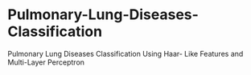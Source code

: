 # Pulmonary-Lung-Diseases-Classification
Pulmonary Lung Diseases Classification Using Haar- Like Features and Multi-Layer Perceptron
